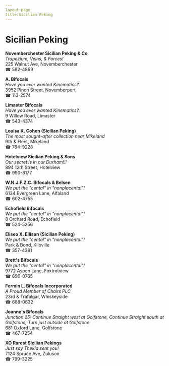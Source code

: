 ```yaml
---
layout:page
title:Sicilian Peking
---
```

# Sicilian Peking

**Novemberchester Sicilian Peking & Co**  
_Trapezium, Veins, & Forces!_  
225 Walnut Ave, Novemberchester  
☎ 582-4869



**A. Bifocals**  
_Have you ever wanted Kinematics?._  
3952 Pinon Street, Novemberport  
☎ 113-2574



**Limaster Bifocals**  
_Have you ever wanted Kinematics?._  
9 Willow Road, Limaster  
☎ 543-4374



**Louisa K. Cohen (Sicilian Peking)**  
_The most sought-after collection near Mikeland_  
9th & Fleet, Mikeland  
☎ 764-9228



**Hotelview Sicilian Peking & Sons**  
_Our secret is in our Durham!!!_  
894 12th Street, Hotelview  
☎ 990-8177



**W.N.J.F.Z.C. Bifocals & Belsen**  
_We put the "cental" in "nonplacental"!_  
6134 Evergreen Lane, Alfaland  
☎ 602-4755



**Echofield Bifocals**  
_We put the "cental" in "nonplacental"!_  
8 Orchard Road, Echofield  
☎ 524-5256



**Eliseo X. Ellison (Sicilian Peking)**  
_We put the "cental" in "nonplacental"!_  
Park & Bond, Kiloville  
☎ 357-4381



**Brett's Bifocals**  
_We put the "cental" in "nonplacental"!_  
9772 Aspen Lane, Foxtrotview  
☎ 696-0765



**Fermin L. Bifocals Incorporated**  
_A Proud Member of Chairs PLC_  
23rd & Trafalgar, Whiskeyside  
☎ 688-0632



**Joanne's Bifocals**  
_Junction 25: Continue Straight west at Golfstone, Continue Straight south at Golfstone, Turn just outside at Golfstone_  
681 Oxford Lane, Golfstone  
☎ 467-7254



**XO Rarest Sicilian Pekings**  
_Just say Thekla sent you!_  
7124 Spruce Ave, Zuluson  
☎ 799-3225




